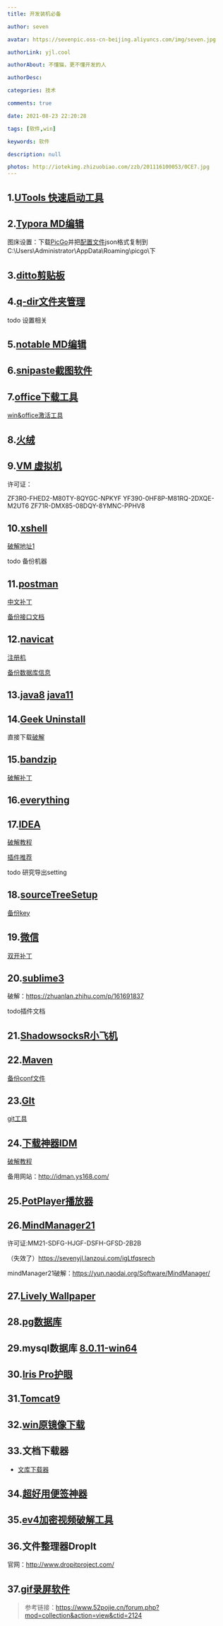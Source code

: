 ```yaml
---
title: 开发装机必备

author: seven

avatar: https://sevenpic.oss-cn-beijing.aliyuncs.com/img/seven.jpg

authorLink: yjl.cool

authorAbout: 不懂猫，更不懂开发的人

authorDesc: 

categories: 技术

comments: true

date: 2021-08-23 22:20:28

tags: [软件,win]

keywords: 软件

description: null

photos: http://iotekimg.zhizuobiao.com/zzb/201116100053/0CE7.jpg
---
```

## 1.[UTools 快速启动工具](https://res.u-tools.cn/currentversion/uTools-1.3.5.exe)

## 2.[Typora MD编辑](https://typora.io/windows/typora-setup-x64.exe?)

   图床设置：下载[PicGo](https://github.com/Molunerfinn/PicGo)并把[配置文件](https://sevenyjl.lanzoui.com/iTvACsze1kd)json格式复制到C:\Users\Administrator\AppData\Roaming\picgo\下

## 3.[ditto剪贴板](https://ditto-cp.sourceforge.io/)

## 4.[q-dir文件夹管理](http://www.softwareok.com/Download/Q-Dir_Installer_x64.zip)

   todo 设置相关

## 5.[notable MD编辑](https://github.com/notable/notable) 

## 6.[snipaste截图软件](https://assets.sayori.pw/snipaste-dl/archives/Snipaste-1.16.2-x64.zip)

## 7.[office下载工具](https://www.heidoc.net/php/Windows-ISO-Downloader.exe)

   [win&office激活工具](https://aichunjing.lanzoui.com/b710887)

## 8.[火绒](https://down5.huorong.cn/sysdiag-all-5.0.62.1-20210627.exe)

## 9.[VM 虚拟机](https://download3.vmware.com/software/wkst/file/VMware-workstation-full-16.1.2-17966106.exe)

   许可证：

   ZF3R0-FHED2-M80TY-8QYGC-NPKYF
   YF390-0HF8P-M81RQ-2DXQE-M2UT6
   ZF71R-DMX85-08DQY-8YMNC-PPHV8

## 10.[xshell](https://cdn.netsarang.net/38696f28/Xshell-7.0.0073.exe)

 [破解地址1](https://sevenyjl.lanzoui.com/iCvgiqs4yre)

   todo 备份机器

## 11.[postman](https://dl.pstmn.io/download/latest/win64)

[中文补丁](https://github.com/hlmd/Postman-cn)

[备份接口文档](https://sevenyjl.lanzoui.com/il7zir4skze)

## 12.[navicat](https://download.navicat.com.cn/download/navicat150_premium_cs_x64.exe)

[注册机](https://sevenyjl.lanzoui.com/i3Gvrqs6v6h)

[备份数据库信息](https://sevenyjl.lanzoui.com/iIOTTqs7zub)

## 13.[java8](https://mirrors.tuna.tsinghua.edu.cn/AdoptOpenJDK/8/jdk/x64/windows/OpenJDK8U-jdk_x64_windows_hotspot_8u292b10.msi)  [java11](https://mirrors.tuna.tsinghua.edu.cn/AdoptOpenJDK/11/jdk/x64/windows/OpenJDK11U-jdk_x64_windows_hotspot_11.0.11_9.msi)

## 14.[Geek Uninstall](https://crystalidea.com/downloads/uninstalltool_setup.exe)

直接下载[破解](https://sevenyjl.lanzoui.com/iFVudr4qvib)

## 15.[bandzip](https://dl.bandisoft.com/bandizip.std/BANDIZIP-SETUP-STD-X64.EXE?1)

[破解补丁](https://sevenyjl.lanzoui.com/iQuJ2razxvg)

## 16.[everything](https://www.voidtools.com/Everything-1.4.1.1009.x86-Setup.exe)

## 17.[IDEA](https://download-cdn.jetbrains.com/idea/ideaIU-2021.1.2.exe)

[破解教程](https://gitee.com/GTeam_seven/study/blob/master/idea/idea%E6%BF%80%E6%B4%BB%E6%95%99%E7%A8%8B.md)

[插件推荐](https://gitee.com/GTeam_seven/study/blob/master/idea/idea%E5%A5%BD%E7%94%A8%E6%8F%92%E4%BB%B6.md)

todo 研究导出setting

## 18.[sourceTreeSetup](https://product-downloads.atlassian.com/software/sourcetree/windows/ga/SourceTreeSetup-3.4.5.exe)

[备份key](https://sevenyjl.lanzoui.com/iSV5Ar4qwla)

## 19.[微信](https://dldir1.qq.com/weixin/Windows/WeChatSetup.exe)

[双开补丁](https://uzou.lanzoui.com/igYGCqpnfih)

## 20.[sublime3](https://download.sublimetext.com/sublime_text_build_4107_x64_setup.exe)

破解：https://zhuanlan.zhihu.com/p/161691837

todo插件文档

## 21.[ShadowsocksR小飞机](https://sevenyjl.lanzoui.com/iLVr1qs4ugj)

## 22.[Maven](https://ftp.jaist.ac.jp/pub/apache/maven/maven-3/3.8.1/binaries/apache-maven-3.8.1-bin.tar.gz)

[备份conf文件](https://sevenyjl.lanzoui.com/iItrtrb01cb)

## 23.[GIt](https://git-scm.com/)

[git工具](https://sevenyjl.lanzoui.com/iIgX3qs4sde)

## 24.[下载神器IDM](https://mirror2.internetdownloadmanager.com/idman638build25.exe?b=1&filename=idman638build25.exe)

[破解教程](https://sevenyjl.lanzoui.com/icUBVqwod6b)

备用网站：http://idman.ys168.com/

## 25.[PotPlayer播放器](https://t1.daumcdn.net/potplayer/PotPlayer/Version/Latest/PotPlayerSetup64.exe)

## 26.[MindManager21](https://sevenyjl.lanzoui.com/i1iWurazrrg)

许可证:MM21-SDFG-HJGF-DSFH-GFSD-2B2B

（失效了）https://sevenyjl.lanzoui.com/igLtfqsrech

mindManager21破解：https://yun.naodai.org/Software/MindManager/

## 27.[Lively Wallpaper](https://rocksdanister.github.io/lively/)

## 28.[pg数据库](https://get.enterprisedb.com/postgresql/postgresql-13.3-2-windows-x64.exe)

## 29.mysql数据库 [8.0.11-win64](http://mirrors.sohu.com/mysql/MySQL-8.0/mysql-8.0.11-winx64.msi)

## 30.[Iris Pro护眼](https://sevenyjl.lanzoui.com/iQPbWr4qrcb)

## 31.[Tomcat9](https://ftp.kddi-research.jp/infosystems/apache/tomcat/tomcat-9/v9.0.50/bin/apache-tomcat-9.0.50.zip)

## 32.[win原镜像下载](https://www.xitongku.com/index.html)

## 33.文档下载器

- [文库下载器](https://sevenyjl.lanzoui.com/ikhfdrn38wd)

## 34.[超好用便签神器](https://www.simplestickynotes.com/?hl=ch&utm_source=ssn)

## 35.[ev4加密视频破解工具](https://sevenyjl.lanzoui.com/iwuhvsedbsj)

## 36.文件整理器DropIt

官网：http://www.dropitproject.com/

## 37.[gif录屏软件](https://www.screentogif.com/)

> 参考链接：https://www.52pojie.cn/forum.php?mod=collection&action=view&ctid=2124

